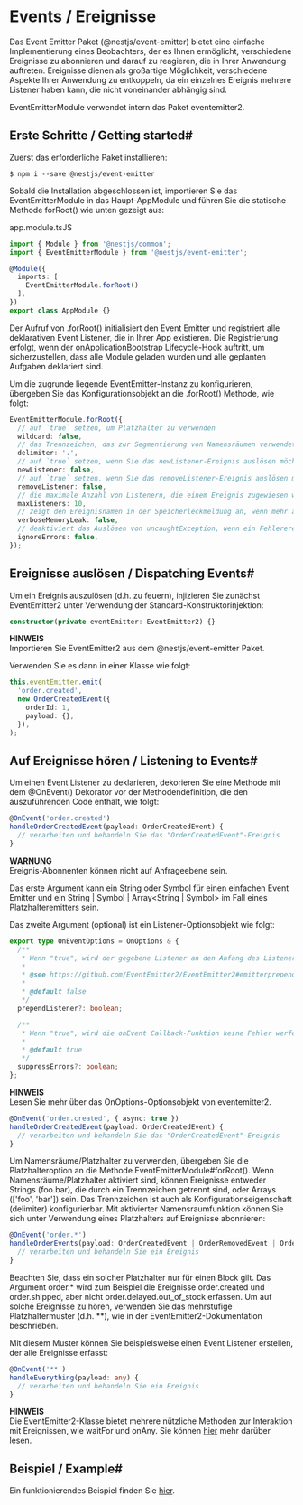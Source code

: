 # Events / Ereignisse

Das Event Emitter Paket (@nestjs/event-emitter) bietet eine einfache Implementierung eines Beobachters, der es Ihnen ermöglicht, verschiedene Ereignisse zu abonnieren und darauf zu reagieren, die in Ihrer Anwendung auftreten. Ereignisse dienen als großartige Möglichkeit, verschiedene Aspekte Ihrer Anwendung zu entkoppeln, da ein einzelnes Ereignis mehrere Listener haben kann, die nicht voneinander abhängig sind.

EventEmitterModule verwendet intern das Paket eventemitter2.

## Erste Schritte / Getting started#

Zuerst das erforderliche Paket installieren:

```
$ npm i --save @nestjs/event-emitter
```

Sobald die Installation abgeschlossen ist, importieren Sie das EventEmitterModule in das Haupt-AppModule und führen Sie die statische Methode forRoot() wie unten gezeigt aus:

app.module.tsJS

```typescript
import { Module } from '@nestjs/common';
import { EventEmitterModule } from '@nestjs/event-emitter';

@Module({
  imports: [
    EventEmitterModule.forRoot()
  ],
})
export class AppModule {}
```

Der Aufruf von .forRoot() initialisiert den Event Emitter und registriert alle deklarativen Event Listener, die in Ihrer App existieren. Die Registrierung erfolgt, wenn der onApplicationBootstrap Lifecycle-Hook auftritt, um sicherzustellen, dass alle Module geladen wurden und alle geplanten Aufgaben deklariert sind.

Um die zugrunde liegende EventEmitter-Instanz zu konfigurieren, übergeben Sie das Konfigurationsobjekt an die .forRoot() Methode, wie folgt:

```typescript
EventEmitterModule.forRoot({
  // auf `true` setzen, um Platzhalter zu verwenden
  wildcard: false,
  // das Trennzeichen, das zur Segmentierung von Namensräumen verwendet wird
  delimiter: '.',
  // auf `true` setzen, wenn Sie das newListener-Ereignis auslösen möchten
  newListener: false,
  // auf `true` setzen, wenn Sie das removeListener-Ereignis auslösen möchten
  removeListener: false,
  // die maximale Anzahl von Listenern, die einem Ereignis zugewiesen werden können
  maxListeners: 10,
  // zeigt den Ereignisnamen in der Speicherleckmeldung an, wenn mehr als die maximale Anzahl von Listenern zugewiesen ist
  verboseMemoryLeak: false,
  // deaktiviert das Auslösen von uncaughtException, wenn ein Fehlerereignis ausgelöst wird und keine Listener vorhanden sind
  ignoreErrors: false,
});
```

## Ereignisse auslösen / Dispatching Events#

Um ein Ereignis auszulösen (d.h. zu feuern), injizieren Sie zunächst EventEmitter2 unter Verwendung der Standard-Konstruktorinjektion:

```typescript
constructor(private eventEmitter: EventEmitter2) {}
```

**HINWEIS**  
Importieren Sie EventEmitter2 aus dem @nestjs/event-emitter Paket.

Verwenden Sie es dann in einer Klasse wie folgt:

```typescript
this.eventEmitter.emit(
  'order.created',
  new OrderCreatedEvent({
    orderId: 1,
    payload: {},
  }),
);
```

## Auf Ereignisse hören / Listening to Events#

Um einen Event Listener zu deklarieren, dekorieren Sie eine Methode mit dem @OnEvent() Dekorator vor der Methodendefinition, die den auszuführenden Code enthält, wie folgt:

```typescript
@OnEvent('order.created')
handleOrderCreatedEvent(payload: OrderCreatedEvent) {
  // verarbeiten und behandeln Sie das "OrderCreatedEvent"-Ereignis
}
```

**WARNUNG**  
Ereignis-Abonnenten können nicht auf Anfrageebene sein.

Das erste Argument kann ein String oder Symbol für einen einfachen Event Emitter und ein String | Symbol | Array<String | Symbol> im Fall eines Platzhalteremitters sein.

Das zweite Argument (optional) ist ein Listener-Optionsobjekt wie folgt:

```typescript
export type OnEventOptions = OnOptions & {
  /**
   * Wenn "true", wird der gegebene Listener an den Anfang des Listener-Arrays eingefügt (anstatt am Ende).
   *
   * @see https://github.com/EventEmitter2/EventEmitter2#emitterprependlistenerevent-listener-options
   *
   * @default false
   */
  prependListener?: boolean;

  /**
   * Wenn "true", wird die onEvent Callback-Funktion keine Fehler werfen, während das Ereignis behandelt wird. Andernfalls, wenn "false", wird ein Fehler geworfen.
   * 
   * @default true
   */
  suppressErrors?: boolean;
};
```

**HINWEIS**  
Lesen Sie mehr über das OnOptions-Optionsobjekt von eventemitter2.

```typescript
@OnEvent('order.created', { async: true })
handleOrderCreatedEvent(payload: OrderCreatedEvent) {
  // verarbeiten und behandeln Sie das "OrderCreatedEvent"-Ereignis
}
```

Um Namensräume/Platzhalter zu verwenden, übergeben Sie die Platzhalteroption an die Methode EventEmitterModule#forRoot(). Wenn Namensräume/Platzhalter aktiviert sind, können Ereignisse entweder Strings (foo.bar), die durch ein Trennzeichen getrennt sind, oder Arrays (['foo', 'bar']) sein. Das Trennzeichen ist auch als Konfigurationseigenschaft (delimiter) konfigurierbar. Mit aktivierter Namensraumfunktion können Sie sich unter Verwendung eines Platzhalters auf Ereignisse abonnieren:

```typescript
@OnEvent('order.*')
handleOrderEvents(payload: OrderCreatedEvent | OrderRemovedEvent | OrderUpdatedEvent) {
  // verarbeiten und behandeln Sie ein Ereignis
}
```

Beachten Sie, dass ein solcher Platzhalter nur für einen Block gilt. Das Argument order.* wird zum Beispiel die Ereignisse order.created und order.shipped, aber nicht order.delayed.out_of_stock erfassen. Um auf solche Ereignisse zu hören, verwenden Sie das mehrstufige Platzhaltermuster (d.h. **), wie in der EventEmitter2-Dokumentation beschrieben.

Mit diesem Muster können Sie beispielsweise einen Event Listener erstellen, der alle Ereignisse erfasst:

```typescript
@OnEvent('**')
handleEverything(payload: any) {
  // verarbeiten und behandeln Sie ein Ereignis
}
```

**HINWEIS**  
Die EventEmitter2-Klasse bietet mehrere nützliche Methoden zur Interaktion mit Ereignissen, wie waitFor und onAny. Sie können [hier](https://github.com/EventEmitter2/EventEmitter2) mehr darüber lesen.

## Beispiel / Example#

Ein funktionierendes Beispiel finden Sie [hier](https://github.com/nestjs/nest/tree/master/sample/30-event-emitter).
